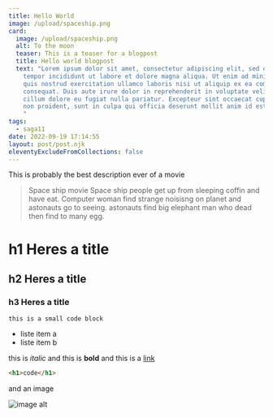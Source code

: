 ```yaml
---
title: Hello World
image: /upload/spaceship.png
card:
  image: /upload/spaceship.png
  alt: To the moon
  teaser: This is a teaser for a blogpost
  title: Hello world blogpost
  text: "Lorem ipsum dolor sit amet, consectetur adipiscing elit, sed do eiusmod
    tempor incididunt ut labore et dolore magna aliqua. Ut enim ad minim veniam,
    quis nostrud exercitation ullamco laboris nisi ut aliquip ex ea commodo
    consequat. Duis aute irure dolor in reprehenderit in voluptate velit esse
    cillum dolore eu fugiat nulla pariatur. Excepteur sint occaecat cupidatat
    non proident, sunt in culpa qui officia deserunt mollit anim id est laborum.
    "
tags:
  - saga11
date: 2022-09-19 17:14:55
layout: post/post.njk
eleventyExcludeFromCollections: false
---
```

This is probably the best description ever of a movie

> Space ship movie
> Space ship people get up from sleeping coffin and have eat.
> Computer woman find strange noisisng on planet and astonauts go to seeing. astonauts find big elephant man who dead then find to many egg.

# h1 H﻿eres a title

## h2 H﻿eres a title

### h3 H﻿eres a title

`this is a small code block`

* l﻿iste item a
* l﻿iste item b

t﻿his is *italic* and this is **bold**  and this is a [link](https://saga11.dev)

```html
<h1>code</h1>
```

and an image

![image alt ](/upload/spaceship.png "This is the title for an image")